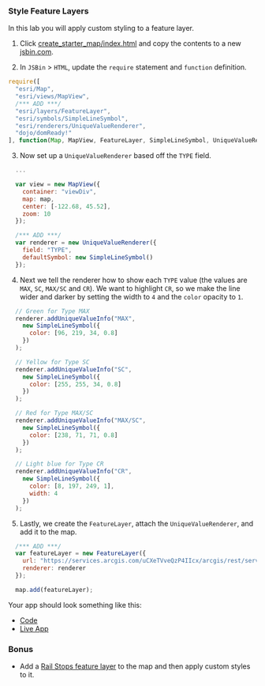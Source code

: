 ### Style Feature Layers

In this lab you will apply custom styling to a feature layer.

1. Click [create_starter_map/index.html](../create_starter_map/index.html) and copy the contents to a new [jsbin.com](http://jsbin.com).

2. In `JSBin` > `HTML`, update the `require` statement and `function` definition.

  ```javascript
  require([
    "esri/Map",
    "esri/views/MapView",
    /*** ADD ***/
    "esri/layers/FeatureLayer",
    "esri/symbols/SimpleLineSymbol",
    "esri/renderers/UniqueValueRenderer",
    "dojo/domReady!"
  ], function(Map, MapView, FeatureLayer, SimpleLineSymbol, UniqueValueRenderer) {
  ```

3. Now set up a `UniqueValueRenderer` based off the `TYPE` field.

  ```javascript
    ...

    var view = new MapView({
      container: "viewDiv",
      map: map,
      center: [-122.68, 45.52],
      zoom: 10
    });

    /*** ADD ***/
    var renderer = new UniqueValueRenderer({
      field: "TYPE",
      defaultSymbol: new SimpleLineSymbol()
    });
  ```

4. Next we tell the renderer how to show each `TYPE` value (the values are `MAX`, `SC`, `MAX/SC` and `CR`). We want to highlight `CR`, so we make the line wider and darker by setting the width to `4` and the `color` opacity to `1`.

  ```javascript
    // Green for Type MAX
    renderer.addUniqueValueInfo("MAX",
      new SimpleLineSymbol({
        color: [96, 219, 34, 0.8]
      })
    );

    // Yellow for Type SC
    renderer.addUniqueValueInfo("SC",
      new SimpleLineSymbol({
        color: [255, 255, 34, 0.8]
      })
    );

    // Red for Type MAX/SC
    renderer.addUniqueValueInfo("MAX/SC",
      new SimpleLineSymbol({
        color: [238, 71, 71, 0.8]
      })
    );

    // Light blue for Type CR
    renderer.addUniqueValueInfo("CR",
      new SimpleLineSymbol({
        color: [8, 197, 249, 1],
        width: 4
      })
    );
  ```

5. Lastly, we create the `FeatureLayer`, attach the `UniqueValueRenderer`, and add it to the map.

  ```javascript
    /*** ADD ***/
    var featureLayer = new FeatureLayer({
      url: "https://services.arcgis.com/uCXeTVveQzP4IIcx/arcgis/rest/services/PDX_Rail_Lines/FeatureServer/0",
      renderer: renderer 
    });

    map.add(featureLayer);
  ```

Your app should look something like this:
 * [Code](index.html)
 * [Live App](http://esri.github.io/geodev-hackerlabs/develop/jsapi/style_feature_layer/index.html)

### Bonus
 * Add a [Rail Stops feature layer](http://services.arcgis.com/uCXeTVveQzP4IIcx/ArcGIS/rest/services/PDX_Rail_Stops/FeatureServer/0) to the map and then apply custom styles to it.

